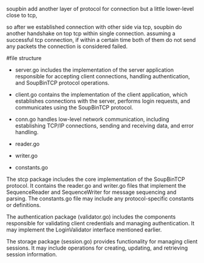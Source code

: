 soupbin add another layer of protocol for connection but a little lower-level close to tcp,

 so after we established connection with other side via tcp, soupbin do another handshake on top tcp within single connection.
 assuming a successful tcp connection, if within a certain time both of them do not send any packets
 the connection is considered failed. 

#file structure

- server.go
 includes the implementation of the server application responsible for accepting client connections, handling authentication, and SoupBinTCP protocol operations.

- client.go
 contains the implementation of the client application, which establishes connections with the server, performs login requests, and communicates using the SoupBinTCP protocol.

- conn.go
 handles low-level network communication, including establishing TCP/IP connections, sending and receiving data, and error handling.

- reader.go
- writer.go
- constants.go


The stcp package includes the core implementation of the SoupBinTCP protocol. It contains the reader.go and writer.go files that implement the SequenceReader and SequenceWriter for message sequencing and parsing. The constants.go file may include any protocol-specific constants or definitions.

The authentication package (validator.go) includes the components responsible for validating client credentials and managing authentication. It may implement the LoginValidator interface mentioned earlier.

The storage package (session.go) provides functionality for managing client sessions. It may include operations for creating, updating, and retrieving session information.

